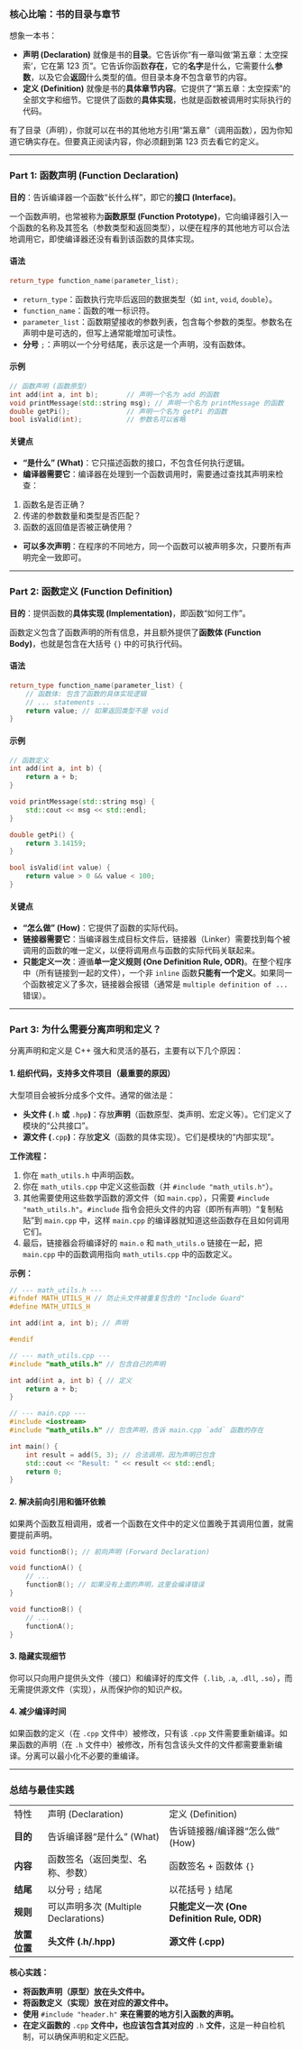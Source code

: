 
### 核心比喻：书的目录与章节

想象一本书：

- **声明 (Declaration)** 就像是书的**目录**。它告诉你“有一章叫做‘第五章：太空探索’，它在第 123 页”。它告诉你函数**存在**，它的**名字**是什么，它需要什么**参数**，以及它会**返回**什么类型的值。但目录本身不包含章节的内容。
- **定义 (Definition)** 就像是书的**具体章节内容**。它提供了“第五章：太空探索”的全部文字和细节。它提供了函数的**具体实现**，也就是函数被调用时实际执行的代码。

有了目录（声明），你就可以在书的其他地方引用“第五章”（调用函数），因为你知道它确实存在。但要真正阅读内容，你必须翻到第 123 页去看它的定义。

---

### Part 1: 函数声明 (Function Declaration)

**目的**：告诉编译器一个函数“长什么样”，即它的**接口 (Interface)**。

一个函数声明，也常被称为**函数原型 (Function Prototype)**，它向编译器引入一个函数的名称及其签名（参数类型和返回类型），以便在程序的其他地方可以合法地调用它，即使编译器还没有看到该函数的具体实现。

#### 语法

```cpp
return_type function_name(parameter_list);
```

- `return_type`：函数执行完毕后返回的数据类型（如 `int`, `void`, `double`）。
- `function_name`：函数的唯一标识符。
- `parameter_list`：函数期望接收的参数列表，包含每个参数的类型。参数名在声明中是可选的，但写上通常能增加可读性。
- **分号** `;`：声明以一个分号结尾，表示这是一个声明，没有函数体。

#### 示例

```cpp
// 函数声明 (函数原型)
int add(int a, int b);       // 声明一个名为 add 的函数
void printMessage(std::string msg); // 声明一个名为 printMessage 的函数
double getPi();              // 声明一个名为 getPi 的函数
bool isValid(int);           // 参数名可以省略
```

#### 关键点

- **“是什么” (What)**：它只描述函数的接口，不包含任何执行逻辑。
- **编译器需要它**：编译器在处理到一个函数调用时，需要通过查找其声明来检查：

1. 函数名是否正确？
2. 传递的参数数量和类型是否匹配？
3. 函数的返回值是否被正确使用？

- **可以多次声明**：在程序的不同地方，同一个函数可以被声明多次，只要所有声明完全一致即可。

---

### Part 2: 函数定义 (Function Definition)

**目的**：提供函数的**具体实现 (Implementation)**，即函数“如何工作”。

函数定义包含了函数声明的所有信息，并且额外提供了**函数体 (Function Body)**，也就是包含在大括号 `{}` 中的可执行代码。

#### 语法

```cpp
return_type function_name(parameter_list) {
    // 函数体: 包含了函数的具体实现逻辑
    // ... statements ...
    return value; // 如果返回类型不是 void
}
```

#### 示例

```cpp
// 函数定义
int add(int a, int b) {
    return a + b;
}

void printMessage(std::string msg) {
    std::cout << msg << std::endl;
}

double getPi() {
    return 3.14159;
}

bool isValid(int value) {
    return value > 0 && value < 100;
}
```

#### 关键点

- **“怎么做” (How)**：它提供了函数的实际代码。
- **链接器需要它**：当编译器生成目标文件后，链接器（Linker）需要找到每个被调用的函数的唯一定义，以便将调用点与函数的实际代码关联起来。
- **只能定义一次**：遵循**单一定义规则 (One Definition Rule, ODR)**。在整个程序中（所有链接到一起的文件），一个非 `inline` 函数**只能有一个定义**。如果同一个函数被定义了多次，链接器会报错（通常是 `multiple definition of ...` 错误）。

---

### Part 3: 为什么需要分离声明和定义？

分离声明和定义是 C++ 强大和灵活的基石，主要有以下几个原因：

#### 1. 组织代码，支持多文件项目（最重要的原因）

大型项目会被拆分成多个文件。通常的做法是：

- **头文件 (**`.h` **或** `.hpp`**)**：存放**声明**（函数原型、类声明、宏定义等）。它们定义了模块的“公共接口”。
- **源文件 (**`.cpp`**)**：存放**定义**（函数的具体实现）。它们是模块的“内部实现”。

**工作流程：**

1. 你在 `math_utils.h` 中声明函数。
2. 你在 `math_utils.cpp` 中定义这些函数（并 `#include "math_utils.h"`）。
3. 其他需要使用这些数学函数的源文件（如 `main.cpp`），只需要 `#include "math_utils.h"`。`#include` 指令会把头文件的内容（即所有声明）“复制粘贴”到 `main.cpp` 中，这样 `main.cpp` 的编译器就知道这些函数存在且如何调用它们。
4. 最后，链接器会将编译好的 `main.o` 和 `math_utils.o` 链接在一起，把 `main.cpp` 中的函数调用指向 `math_utils.cpp` 中的函数定义。

**示例：**

```cpp
// --- math_utils.h ---
#ifndef MATH_UTILS_H // 防止头文件被重复包含的 "Include Guard"
#define MATH_UTILS_H

int add(int a, int b); // 声明

#endif

// --- math_utils.cpp ---
#include "math_utils.h" // 包含自己的声明

int add(int a, int b) { // 定义
    return a + b;
}

// --- main.cpp ---
#include <iostream>
#include "math_utils.h" // 包含声明，告诉 main.cpp `add` 函数的存在

int main() {
    int result = add(5, 3); // 合法调用，因为声明已包含
    std::cout << "Result: " << result << std::endl;
    return 0;
}
```

#### 2. 解决前向引用和循环依赖

如果两个函数互相调用，或者一个函数在文件中的定义位置晚于其调用位置，就需要提前声明。

```cpp
void functionB(); // 前向声明 (Forward Declaration)

void functionA() {
    // ...
    functionB(); // 如果没有上面的声明，这里会编译错误
}

void functionB() {
    // ...
    functionA();
}
```

#### 3. 隐藏实现细节

你可以只向用户提供头文件（接口）和编译好的库文件（`.lib`, `.a`, `.dll`, `.so`），而无需提供源文件（实现），从而保护你的知识产权。

#### 4. 减少编译时间

如果函数的定义（在 `.cpp` 文件中）被修改，只有该 `.cpp` 文件需要重新编译。如果函数的声明（在 `.h` 文件中）被修改，所有包含该头文件的文件都需要重新编译。分离可以最小化不必要的重编译。

---

### 总结与最佳实践

|   |   |   |
|---|---|---|
|特性|声明 (Declaration)|定义 (Definition)|
|**目的**|告诉编译器“是什么” (What)|告诉链接器/编译器“怎么做” (How)|
|**内容**|函数签名（返回类型、名称、参数）|函数签名 + 函数体 `{}`|
|**结尾**|以分号 `;` 结尾|以花括号 `}` 结尾|
|**规则**|可以声明多次 (Multiple Declarations)|**只能定义一次 (One Definition Rule, ODR)**|
|**放置位置**|**头文件 (.h/.hpp)**|**源文件 (.cpp)**|

**核心实践：**

- **将函数声明（原型）放在头文件中。**
- **将函数定义（实现）放在对应的源文件中。**
- **使用** `#include "header.h"` **来在需要的地方引入函数的声明。**
- **在定义函数的** `.cpp` **文件中，也应该包含其对应的** `.h` **文件**，这是一种自检机制，可以确保声明和定义匹配。
